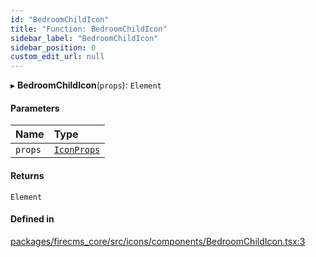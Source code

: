 ```yaml
---
id: "BedroomChildIcon"
title: "Function: BedroomChildIcon"
sidebar_label: "BedroomChildIcon"
sidebar_position: 0
custom_edit_url: null
---
```


▸ **BedroomChildIcon**(`props`): `Element`

#### Parameters

| Name | Type |
| :------ | :------ |
| `props` | [`IconProps`](../types/IconProps.md) |

#### Returns

`Element`

#### Defined in

[packages/firecms_core/src/icons/components/BedroomChildIcon.tsx:3](https://github.com/FireCMSco/firecms/blob/d45f3739/packages/firecms_core/src/icons/components/BedroomChildIcon.tsx#L3)
